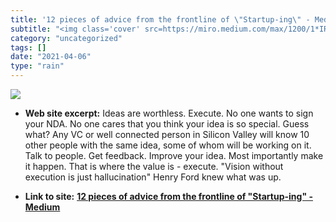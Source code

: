 ```yaml
---
title: '12 pieces of advice from the frontline of \"Startup-ing\" - Medium'
subtitle: "<img class='cover' src=https://miro.medium.com/max/1200/1*IRBOAt2j1NmgKuOZPEld0A.jpeg>"
category: "uncategorized"
tags: []
date: "2021-04-06"
type: "rain"
---
```

<img class="cover" src=https://miro.medium.com/max/1200/1*IRBOAt2j1NmgKuOZPEld0A.jpeg>



* **Web site excerpt:** Ideas are worthless. Execute. No one wants to sign your NDA. No one cares that you think your idea is so special. Guess what? Any VC or well connected person in Silicon Valley will know 10 other people with the same idea, some of whom will be working on it. Talk to people. Get feedback. Improve your idea. Most importantly make it happen. That is where the value is - execute. "Vision without execution is just hallucination" Henry Ford knew what was up.

* **Link to site:** **[12 pieces of advice from the frontline of \"Startup-ing\" - Medium](https://medium.com/p/aa2c14912eea)**